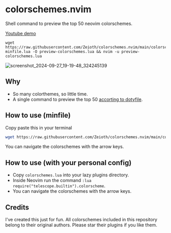 # colorschemes.nvim
Shell command to preview the top 50 neovim colorschemes.

[Youtube demo](https://www.youtube.com/watch?v=9iTfufJ67-o)

```
wget https://raw.githubusercontent.com/Zeioth/colorschemes.nvim/main/colorschemes-minfile.lua -O preview-colorschemes.lua && nvim -u preview-colorschemes.lua
```

![screenshot_2024-09-27_19-19-48_324245139](https://github.com/user-attachments/assets/5f20a92d-eba6-491b-af76-7e1255f3b88a)

## Why
* So many colorthemes, so little time.
* A single command to preview the top 50 [accorting to dotyfile](https://dotfyle.com/neovim/colorscheme/top/).

## How to use (minfile)
Copy paste this in your terminal
```sh
wget https://raw.githubusercontent.com/Zeioth/colorschemes.nvim/main/colorschemes-minfile.lua -O preview-colorschemes.lua && nvim -u preview-colorschemes.lua
```
You can navigate the colorschemes with the arrow keys.

## How to use (with your personal config)
* Copy `colorschemes.lua` into your lazy plugins directory.
* Inside Neovim run the command `:lua require("telescope.builtin").colorscheme`.
* You can navigate the colorschemes with the arrow keys.


## Credits
I've created this just for fun. All colorschemes included in this repository belong to their original authors. Please star their plugins if you like them.
